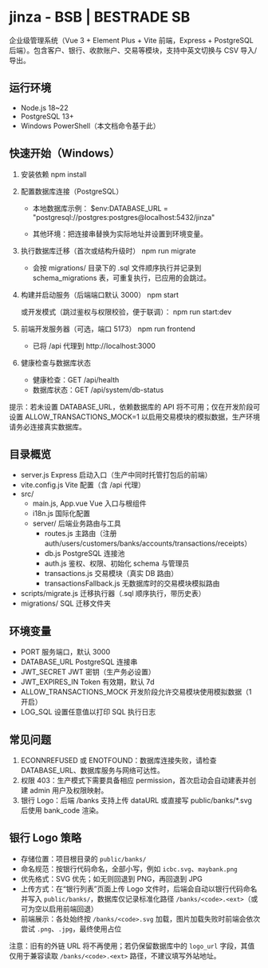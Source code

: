 # jinza - BSB | BESTRADE SB

企业级管理系统（Vue 3 + Element Plus + Vite 前端，Express + PostgreSQL 后端）。包含客户、银行、收款账户、交易等模块，支持中英文切换与 CSV 导入/导出。

## 运行环境
- Node.js 18~22
- PostgreSQL 13+
- Windows PowerShell（本文档命令基于此）

## 快速开始（Windows）
1) 安装依赖
   npm install

2) 配置数据库连接（PostgreSQL）
   - 本地数据库示例：
     $env:DATABASE_URL = "postgresql://postgres:postgres@localhost:5432/jinza"

   - 其他环境：把连接串替换为实际地址并设置到环境变量。

3) 执行数据库迁移（首次或结构升级时）
   npm run migrate
   - 会按 migrations/ 目录下的 .sql 文件顺序执行并记录到 schema_migrations 表，可重复执行，已应用的会跳过。

4) 构建并启动服务（后端端口默认 3000）
   npm start

   或开发模式（跳过鉴权与权限校验，便于联调）：
   npm run start:dev

5) 前端开发服务器（可选，端口 5173）
   npm run frontend
   - 已将 /api 代理到 http://localhost:3000

6) 健康检查与数据库状态
   - 健康检查：GET /api/health
   - 数据库状态：GET /api/system/db-status

提示：若未设置 DATABASE_URL，依赖数据库的 API 将不可用；仅在开发阶段可设置 ALLOW_TRANSACTIONS_MOCK=1 以启用交易模块的模拟数据，生产环境请务必连接真实数据库。

## 目录概览
- server.js                 Express 启动入口（生产中同时托管打包后的前端）
- vite.config.js            Vite 配置（含 /api 代理）
- src/
  - main.js, App.vue        Vue 入口与根组件
  - i18n.js                 国际化配置
  - server/                 后端业务路由与工具
    - routes.js             主路由（注册 auth/users/customers/banks/accounts/transactions/receipts）
    - db.js                 PostgreSQL 连接池
    - auth.js               鉴权、权限、初始化 schema 与管理员
    - transactions.js       交易模块（真实 DB 路由）
    - transactionsFallback.js 无数据库时的交易模块模拟路由
- scripts/migrate.js        迁移执行器（.sql 顺序执行，带历史表）
- migrations/               SQL 迁移文件夹

## 环境变量
- PORT                         服务端口，默认 3000
- DATABASE_URL                 PostgreSQL 连接串
- JWT_SECRET                   JWT 密钥（生产务必设置）
- JWT_EXPIRES_IN               Token 有效期，默认 7d
- ALLOW_TRANSACTIONS_MOCK      开发阶段允许交易模块使用模拟数据（1 开启）
- LOG_SQL                      设置任意值以打印 SQL 执行日志

## 常见问题
1) ECONNREFUSED 或 ENOTFOUND：数据库连接失败，请检查 DATABASE_URL、数据库服务与网络可达性。
2) 权限 403：生产模式下需要具备相应 permission，首次启动会自动建表并创建 admin 用户及权限映射。
3) 银行 Logo：后端 /banks 支持上传 dataURL 或直接写 public/banks/*.svg 后使用 bank_code 渲染。


## 银行 Logo 策略

- 存储位置：项目根目录的 `public/banks/`
- 命名规范：按银行代码命名，全部小写，例如 `icbc.svg`、`maybank.png`
- 优先格式：SVG 优先；如无则回退到 PNG，再回退到 JPG
- 上传方式：在“银行列表”页面上传 Logo 文件时，后端会自动以银行代码命名并写入 `public/banks/`，数据库仅记录标准化路径 `/banks/<code>.<ext>`（或可为空以启用前端回退）
- 前端展示：各处始终按 `/banks/<code>.svg` 加载，图片加载失败时前端会依次尝试 `.png`、`.jpg`，最终使用占位

注意：旧有的外链 URL 将不再使用；若仍保留数据库中的 `logo_url` 字段，其值仅用于兼容读取 `/banks/<code>.<ext>` 路径，不建议填写外站地址。
